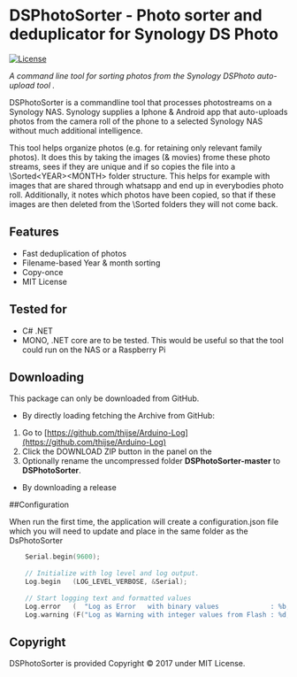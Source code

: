 DSPhotoSorter - Photo sorter and deduplicator for Synology DS Photo
====================

[![License](https://img.shields.io/badge/license-MIT%20License-blue.svg)](http://doge.mit-license.org)

*A command line tool for sorting photos from the Synology DSPhoto auto-upload tool .*

DSPhotoSorter is a commandline tool that processes photostreams on a Synology NAS. Synology supplies a Iphone & Android app that auto-uploads photos from the camera roll of the phone to a selected Synology NAS without much additional intelligence.

This tool helps organize photos (e.g. for retaining only relevant family photos). It does this by taking the images (& movies) frome these photo streams, sees if they are unique and if so copies the file into a <ROOT>\Sorted\<YEAR>\<MONTH> folder structure. This helps for example with images that are shared through whatsapp and end up in everybodies photo roll.  Additionally, it notes which photos have been copied, so that if these images are then deleted from the <ROOT>\Sorted folders they will not come back.

## Features

* Fast deduplication of photos
* Filename-based Year & month sorting 
* Copy-once 
* MIT License

## Tested for 

* C# .NET
* MONO, .NET core are to be tested. This would be useful so that the tool could run on the NAS or a Raspberry Pi

## Downloading

This package can only be downloaded from GitHub. 

- By directly loading fetching the Archive from GitHub: 
 1. Go to [https://github.com/thijse/Arduino-Log](https://github.com/thijse/Arduino-Log)
 2. Click the DOWNLOAD ZIP button in the panel on the
 3. Optionally rename the uncompressed folder **DSPhotoSorter-master** to **DSPhotoSorter**.

- By downloading a release

##Configuration

When run the first time, the application will create a configuration.json file which you will need to update and place in the same folder as the DsPhotoSorter

```c++
    Serial.begin(9600);
    
    // Initialize with log level and log output. 
    Log.begin   (LOG_LEVEL_VERBOSE, &Serial);
    
    // Start logging text and formatted values
    Log.error   (  "Log as Error   with binary values             : %b, %B"CR  , 23  , 345808);
    Log.warning (F("Log as Warning with integer values from Flash : %d, %d"CR) , 34  , 799870);
```


## Copyright

DSPhotoSorter is provided Copyright © 2017 under MIT License.

